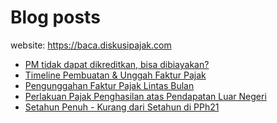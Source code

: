 # Blog posts

website: https://baca.diskusipajak.com

<!-- BLOG-POST-LIST:START -->
- [PM tidak dapat dikreditkan, bisa dibiayakan?](https://baca.diskusipajak.com/pm-tidak-dapat-dikreditkan-bisa-dibiayakan/)
- [Timeline Pembuatan &amp; Unggah Faktur Pajak](https://baca.diskusipajak.com/timeline-pembuatan-unggah-faktur-pajak/)
- [Pengunggahan Faktur Pajak Lintas Bulan](https://baca.diskusipajak.com/pengunggahan-faktur-pajak-lintas-bulan/)
- [Perlakuan Pajak Penghasilan atas Pendapatan Luar Negeri](https://baca.diskusipajak.com/perlakuan-pajak-penghasilan-atas-pendapatan-luar-negeri/)
- [Setahun Penuh - Kurang dari Setahun di PPh21](https://baca.diskusipajak.com/setahun-penuh-kurang-dari-setahun-di-pph21/)
<!-- BLOG-POST-LIST:END -->

<!--
**kelaspajak/kelaspajak** is a ✨ _special_ ✨ repository because its `README.md` (this file) appears on your GitHub profile.

Here are some ideas to get you started:

- 🔭 I’m currently working on ...
- 🌱 I’m currently learning ...
- 👯 I’m looking to collaborate on ...
- 🤔 I’m looking for help with ...
- 💬 Ask me about ...
- 📫 How to reach me: ...
- 😄 Pronouns: ...
- ⚡ Fun fact: ...
-->
